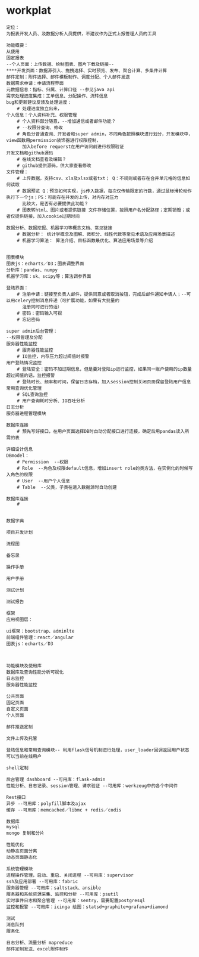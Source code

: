 # workplat
    
    定位：
    为报表开发人员、及数据分析人员提供，不建议作为正式上报管理人员的工具
    
    功能概要：
    从使用
    固定报表
    --个人页面：上传数据、绘制图表、图片下载及链接--
    ****开发页面：数据源引入、拖拽选择、实时预览、发布、聚合计算、多条件计算
    邮件定制：附件选择、邮件模板制作、调度分配、个人邮件发送
    数据需求申请：申请流程界面
    元数据信息：指标、归属、计算口径 --参见java api
    需求处理进度集成：工单信息、分配操作、流转信息
    bug和更新建议反馈及处理进度：
        # 处理进度独立出来，
    个人信息：个人资料补充、权限管理
        # 个人资料部分随意，--增加通信或者邮件功能？
        # --权限分查询、修改
        # 角色分普通查询、开发者和super admin，不同角色按照模块进行划分，开发模块中，view函数用permission装饰器进行权限控制，
          加入before requerst在用户访问前进行权限验证
    开发文档和github源码
        # 在线文档查看及编辑？
        # github提供源码，供大家查看修改
    文件管理：
        # 上传数据，支持csv、xls及xlsx或者txt； Q：不规则或者存在合并单元格的信息如何读取
        # 数据预览 Q：预览如何实现，js传入数据，每次仅传输限定的行数，通过鼠标滑轮动作执行下一个js；PS：可能存在并发的上传，对内存对压力
          比较大，是否有必要提供此功能？
        # 图表转html、图片或者提供链接 文件存储位置，按照用户名分配路径；定期销毁；或者仅提供链接，加入cookie过期时间
    
    数据分析、数据挖掘、机器学习等概念文档、常见链接
        # 数据分析： 统计学概念及图解、微积分、线性代数等常见术语及应用场景描述
        # 机器学习算法： 算法介绍、目标函数最优化、算法应用场景等介绍
    
    
    图表模块
    图表js：echarts／D3；图表调整界面
    分析库：pandas、numpy
    机器学习库：sk、scipy等；算法调参界面
    
    登陆界面：
        # 注册申请：链接至负责人邮件，提供同意或者取消按钮，完成后邮件通知申请人；--可以用celery控制消息传递（可扩展功能，如果有大批量的
          注册同时进行的话）
        # 密码：密码输入可视
        # 忘记密码
    
    super admin后台管理：
    --权限管理及分配
    服务器性能监控
        # 服务器性能监控
        # IO监控，内存压力超过阀值时报警
    用户登陆情况监控
        # 登陆安全：密码不加过期信息，但是要对登陆ip进行监控，如果同一账户使用的ip数量超过阀值的话，监控报警
        # 登陆时长、频率和时间，保留日志存档，加入session控制关闭页面保留登陆用户信息
    常用查询优化管理
        # SQL查询监控
        # 用户查询耗时分析、IO吞吐分析
    日志分析
    服务器进程管理模块
    
    数据库连接
        # 预先写好接口，在用户页面选择DB时自动分配接口进行连接，确定后用pandas读入所需的表
    
    详细设计信息
    DBmodel：
        # Permission  --权限
        # Role  --角色及权限default信息，增加insert role的类方法，在实例化的时候写入角色的权限
        # User  --用户个人信息
        # Table  --父类，子类在进入数据源时自动创建
        
    数据库连接
        # 
    
    
    数据字典
    
    项目开发计划
    
    流程图
    
    备忘录
    
    操作手册
    
    用户手册
    
    测试计划
    
    测试报告
    
    框架
    应用视图层：
    
    ui框架：bootstrap、adminlte
    前端组件管理：react／angular
    图表js：echarts／D3
    
    
    
    功能模块及使用库
    数据库及查询性能分析可视化
    日志监控
    服务器性能监控

    公共页面
    固定页面
    自定义页面
    个人页面
  
    邮件推送定制
  
    文件上传及托管
  
    登陆信息和常用查询模块-- 利用flask信号机制进行处理，user_loader回调返回用户状态可以当前在线用户
  
    shell定制
  
    后台管理 dashboard --可用库：flask-admin
    性能分析、日志记录、session管理、请求验证 --可用库：werkzeug中的各个中间件
    
    Rest接口
    异步 --可用库：polyfill脚本及ajax
    缓存 --可用库：memcached／libmc + redis／codis
    
    数据库
    mysql
    mongo 复制和分片
    
    性能优化
    动静态页面分离
    动态页面静态化
    
    系统管理模块
    进程操作管理，启动、重启、关闭进程 --可用库：supervisor
    ssh及应用部署 --可用库：fabric
    服务器管理 --可用库：saltstack、ansible
    服务器和系统资源采集、监控和分析 --可用库：psutil
    实时事件日志和聚合管理 --可用库：sentry，需要配置postgresql
    监控和报警 --可用库：icinga 绘图：statsd+graphite+grafana+diamond
    
    测试
    消息队列
    服务化
    
    日志分析、流量分析 mapreduce
    邮件定制发送、excel附件制作
    
    
    
    
    